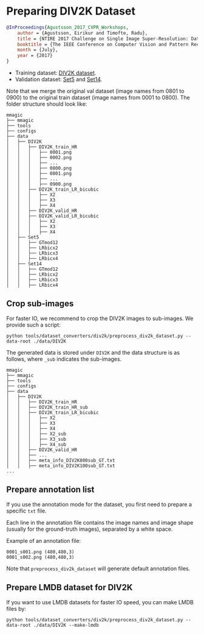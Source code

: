 # Preparing DIV2K Dataset

<!-- [DATASET] -->

```bibtex
@InProceedings{Agustsson_2017_CVPR_Workshops,
    author = {Agustsson, Eirikur and Timofte, Radu},
    title = {NTIRE 2017 Challenge on Single Image Super-Resolution: Dataset and Study},
    booktitle = {The IEEE Conference on Computer Vision and Pattern Recognition (CVPR) Workshops},
    month = {July},
    year = {2017}
}
```

- Training dataset:  [DIV2K dataset](https://data.vision.ee.ethz.ch/cvl/DIV2K/).
- Validation dataset:  [Set5](https://drive.google.com/drive/folders/1B3DJGQKB6eNdwuQIhdskA64qUuVKLZ9u) and [Set14](https://drive.google.com/drive/folders/1B3DJGQKB6eNdwuQIhdskA64qUuVKLZ9u).

Note that we merge the original val dataset (image names from 0801 to 0900) to the original train dataset (image names from 0001 to 0800). The folder structure should look like:

```text
mmagic
├── mmagic
├── tools
├── configs
├── data
│   ├── DIV2K
│   │   ├── DIV2K_train_HR
│   │   │   ├── 0001.png
│   │   │   ├── 0002.png
│   │   │   ├── ...
│   │   │   ├── 0800.png
│   │   │   ├── 0801.png
│   │   │   ├── ...
│   │   │   ├── 0900.png
│   │   ├── DIV2K_train_LR_bicubic
│   │   │   ├── X2
│   │   │   ├── X3
│   │   │   ├── X4
│   │   ├── DIV2K_valid_HR
│   │   ├── DIV2K_valid_LR_bicubic
│   │   │   ├── X2
│   │   │   ├── X3
│   │   │   ├── X4
│   ├── Set5
│   │   ├── GTmod12
│   │   ├── LRbicx2
│   │   ├── LRbicx3
│   │   ├── LRbicx4
│   ├── Set14
│   │   ├── GTmod12
│   │   ├── LRbicx2
│   │   ├── LRbicx3
│   │   ├── LRbicx4
```

## Crop sub-images

For faster IO, we recommend to crop the DIV2K images to sub-images. We provide such a script:

```shell
python tools/dataset_converters/div2k/preprocess_div2k_dataset.py --data-root ./data/DIV2K
```

The generated data is stored under `DIV2K` and the data structure is as follows, where `_sub` indicates the sub-images.

```text
mmagic
├── mmagic
├── tools
├── configs
├── data
│   ├── DIV2K
│   │   ├── DIV2K_train_HR
│   │   ├── DIV2K_train_HR_sub
│   │   ├── DIV2K_train_LR_bicubic
│   │   │   ├── X2
│   │   │   ├── X3
│   │   │   ├── X4
│   │   │   ├── X2_sub
│   │   │   ├── X3_sub
│   │   │   ├── X4_sub
│   │   ├── DIV2K_valid_HR
│   │   ├── ...
│   │   ├── meta_info_DIV2K800sub_GT.txt
│   │   ├── meta_info_DIV2K100sub_GT.txt
...
```

## Prepare annotation list

If you use the annotation mode for the dataset, you first need to prepare a specific `txt` file.

Each line in the annotation file contains the image names and image shape (usually for the ground-truth images), separated by a white space.

Example of an annotation file:

```text
0001_s001.png (480,480,3)
0001_s002.png (480,480,3)
```

Note that `preprocess_div2k_dataset` will generate default annotation files.

## Prepare LMDB dataset for DIV2K

If you want to use LMDB datasets for faster IO speed, you can make LMDB files by:

```shell
python tools/dataset_converters/div2k/preprocess_div2k_dataset.py --data-root ./data/DIV2K --make-lmdb
```
